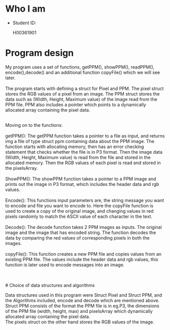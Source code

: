 # Who I am

- Student ID: <p>H00361901</p>

# Program design
<p>My program uses a set of functions, getPPM(), showPPM(), readPPM(), encode(),decode() and an additional function copyFile() which we will see later.
<br><br>
The program starts with defining a struct for Pixel and PPM. The pixel struct stores the RGB values of a pixel from an image. The PPM struct stores the data such as (Width, Height, Maximum value) of the image read from the PPM file. PPM also includes a pointer which points to a dynamically allocated array containing the pixel data. <br><br>

Moving on to the functions: <br><br>
getPPM(): The getPPM function takes a pointer to a file as input, and returns img a file of type struct ppm containing data about the PPM image. The function starts with allocating memory, then has an error checking statement that checks whether the file is in P3 format. Then the image data (Width, Height, Maximum value) is read from the file and stored in the allocated memory. Then the RGB values of each pixel is read and stored in the pixelsArray. 
<br><br>
ShowPPM(): The showPPM function takes a pointer to a PPM image and prints out the image in P3 format, which includes the header data and rgb values.
<br><br>
Encode(): This functions input parameters are, the string message you want to encode and file you want to encode to. Here the copyFile function is used to create a copy of the original image, and changing values in red pixels randomly to match the ASCII value of each character in the text.
<br><br>
Decode(): The decode function takes 2 PPM images as inputs. The original image and the image that has encoded string. The function decodes the data by comparing the red values of corresponding pixels in both the images.
<br><br>
copyFile(): This function creates a new PPM file and copies values from an existing PPM file. The values include the header data and rgb values, this function is later used to encode messages into an image.
 </p>
 <br><br>
# Choice of data structures and algorithms
<p>Data structures used in this program were Struct Pixel and Struct PPM, and the Algorithms included, encode and decode which are mentioned above.
Struct PPM consists of the format the PPM file is in eg.P3, the dimensions of the PPM file (width, height, max) and pixelsArray which dynamically allocated array containing the pixel data. <br>
The pixels struct on the other hand stores the RGB values of the image.</p>